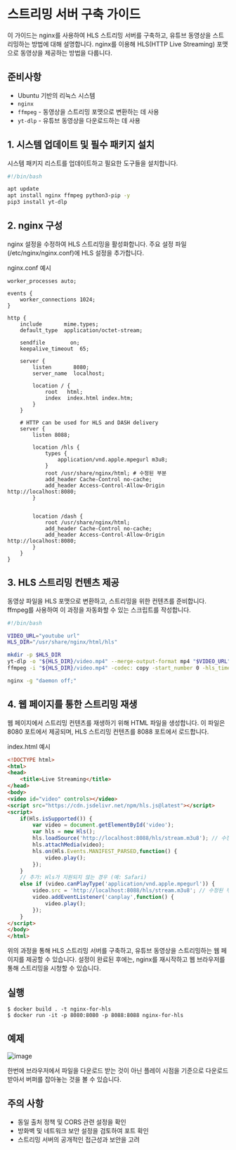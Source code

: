 # 스트리밍 서버 구축 가이드
이 가이드는 nginx를 사용하여 HLS 스트리밍 서버를 구축하고, 유튜브 동영상을 스트리밍하는 방법에 대해 설명합니다. nginx를 이용해 HLS(HTTP Live Streaming) 포맷으로 동영상을 제공하는 방법을 다룹니다.

## 준비사항
- Ubuntu 기반의 리눅스 시스템
- `nginx`
- `ffmpeg` - 동영상을 스트리밍 포맷으로 변환하는 데 사용
- `yt-dlp` - 유튜브 동영상을 다운로드하는 데 사용

## 1. 시스템 업데이트 및 필수 패키지 설치
시스템 패키지 리스트를 업데이트하고 필요한 도구들을 설치합니다.

```bash
#!/bin/bash

apt update
apt install nginx ffmpeg python3-pip -y
pip3 install yt-dlp
```

## 2. nginx 구성
nginx 설정을 수정하여 HLS 스트리밍을 활성화합니다. 주요 설정 파일(/etc/nginx/nginx.conf)에 HLS 설정을 추가합니다.

nginx.conf 예시
```
worker_processes auto;

events {
    worker_connections 1024;
}

http {
    include       mime.types;
    default_type  application/octet-stream;

    sendfile        on;
    keepalive_timeout  65;

    server {
        listen       8080;
        server_name  localhost;

        location / {
            root   html;
            index  index.html index.htm;
        }
    }

    # HTTP can be used for HLS and DASH delivery
    server {
        listen 8088;

        location /hls {
            types {
                application/vnd.apple.mpegurl m3u8;
            }
            root /usr/share/nginx/html; # 수정된 부분
            add_header Cache-Control no-cache;
            add_header Access-Control-Allow-Origin http://localhost:8080;
        }


        location /dash {
            root /usr/share/nginx/html;
            add_header Cache-Control no-cache;
            add_header Access-Control-Allow-Origin http://localhost:8080;
        }
    }
}
```

## 3. HLS 스트리밍 컨텐츠 제공 
동영상 파일을 HLS 포맷으로 변환하고, 스트리밍을 위한 컨텐츠를 준비합니다. ffmpeg를 사용하여 이 과정을 자동화할 수 있는 스크립트를 작성합니다.

```bash
#!/bin/bash

VIDEO_URL="youtube url"
HLS_DIR="/usr/share/nginx/html/hls"

mkdir -p $HLS_DIR
yt-dlp -o "${HLS_DIR}/video.mp4" --merge-output-format mp4 "$VIDEO_URL"
ffmpeg -i "${HLS_DIR}/video.mp4" -codec: copy -start_number 0 -hls_time 10 -hls_list_size 0 -f hls "${HLS_DIR}/stream.m3u8"

nginx -g "daemon off;"
```


## 4. 웹 페이지를 통한 스트리밍 재생
웹 페이지에서 스트리밍 컨텐츠를 재생하기 위해 HTML 파일을 생성합니다. 이 파일은 8080 포트에서 제공되며, HLS 스트리밍 컨텐츠를 8088 포트에서 로드합니다.

index.html 예시
```html
<!DOCTYPE html>
<html>
<head>
    <title>Live Streaming</title>
</head>
<body>
<video id="video" controls></video>
<script src="https://cdn.jsdelivr.net/npm/hls.js@latest"></script>
<script>
    if(Hls.isSupported()) {
        var video = document.getElementById('video');
        var hls = new Hls();
        hls.loadSource('http://localhost:8088/hls/stream.m3u8'); // 수정된 부분
        hls.attachMedia(video);
        hls.on(Hls.Events.MANIFEST_PARSED,function() {
            video.play();
        });
    }
    // 추가: Hls가 지원되지 않는 경우 (예: Safari)
    else if (video.canPlayType('application/vnd.apple.mpegurl')) {
        video.src = 'http://localhost:8088/hls/stream.m3u8'; // 수정된 부분
        video.addEventListener('canplay',function() {
            video.play();
        });
    }
</script>
</body>
</html>
```

위의 과정을 통해 HLS 스트리밍 서버를 구축하고, 유튜브 동영상을 스트리밍하는 웹 페이지를 제공할 수 있습니다. 설정이 완료된 후에는, nginx를 재시작하고 웹 브라우저를 통해 스트리밍을 시청할 수 있습니다.

## 실행

```shell
$ docker build . -t nginx-for-hls
$ docker run -it -p 8080:8080 -p 8088:8088 nginx-for-hls
```

## 예제

![image](https://github.com/lee20h/nginx-setting-for-hls/assets/59367782/86e840ab-0782-452a-bea5-f84c293e7eb2)

한번에 브라우저에서 파일을 다운로드 받는 것이 아닌 플레이 시점을 기준으로 다운로드 받아서 버퍼를 잡아놓는 것을 볼 수 있습니다.

## 주의 사항
- 동일 출처 정책 및 CORS 관련 설정을 확인
- 방화벽 및 네트워크 보안 설정을 검토하여 포트 확인
- 스트리밍 서버의 공개적인 접근성과 보안을 고려
